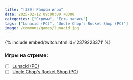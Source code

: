 ```yaml
---
title: "[389] Рандом игры"
date: 2025-02-12 09:00:00 +0300
categories: ["Стримы", "Есть запись"]
tags: ["Lunacid (PC)", "Uncle Chop's Rocket Shop (PC)"]
image: /commons/games/lunacid.jpg
---
```


{% include embed/twitch.html id='2379223371' %}

### Игры на стриме:
+ [ ] [Lunacid (PC)](/tags/lunacid-pc)
+ [ ] [Uncle Chop's Rocket Shop (PC)](/tags/uncle-chop-s-rocket-shop-pc)
